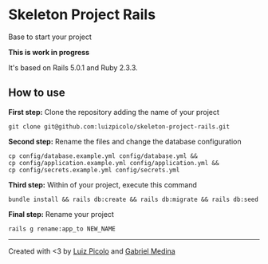 # Skeleton Project Rails

Base to start your project

**This is work in progress**

It's based on Rails 5.0.1 and Ruby 2.3.3.

## How to use

**First step:** Clone the repository adding the name of your project

    git clone git@github.com:luizpicolo/skeleton-project-rails.git

**Second step:** Rename the files and change the database configuration

    cp config/database.example.yml config/database.yml &&
    cp config/application.example.yml config/application.yml &&
    cp config/secrets.example.yml config/secrets.yml

**Third step:** Within of your project, execute this command

    bundle install && rails db:create && rails db:migrate && rails db:seed

**Final step:** Rename your project

    rails g rename:app_to NEW_NAME
______
Created with <3 by [Luiz Picolo](https://github.com/luizpicolo)
and [Gabriel Medina](https://github.com/gabrielmedina)
